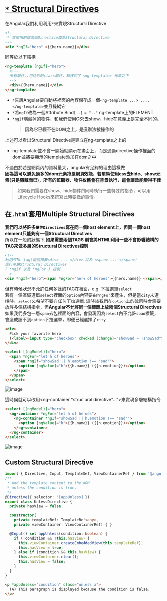 # [ `*` Structural Directives](https://ithelp.ithome.com.tw/articles/10195273)

在Angular我們利用利用`*`來實現Structural Directive  
```html
<!--
`*`會悄悄的讓這個Directive成為Structural Directive
-->
<div *ngIf="hero" >{{hero.name}}</div>
```
同等於以下結構
```html
<ng-template [ngIf]="hero">
  <!-- 
  所有屬性..包括它的class屬性，都移到了`<ng-template>`元素之下 
  -->
  <div>{{hero.name}}</div>
</ng-template>
```
- `*`告訴Angular要自動將裡面的內容儲存成一個`<ng-template ...> .... </ng-template>`並且操縱它
- `*`將`ngIf`改為一個Attribute Bind`[..] = ".."` ng-template上的ELEMENT
- `*ngIf`隱藏掉的物件，和我們使用CSS去show、hide在意義上是完全不同的。
  > **因為它已經不在DOM之上，是沒辦法被操作的**

上述可以看出Structural Directive是建立在ng-template之上的
- ng-template並不會一開始就顯示在畫面上，而是通過directive操作裡面的dom並將要顯示的template添加在dom之中

不過由於若是網頁內的資料量大，angular有足夠的理由這樣做  
**因為這可以避免過多的dom元素拖累網頁效能，若單純使用css去hide、show元素(只是隱藏而已)，所有的監聽器、物件依舊會在背景執行，這會讓效能變得不佳**
> 如果我們需要在show、hide物件的同時執行一些特殊的指令，可以用Lifecycle Hooks來撰寫此時要做的事情。

## 在`.html`套用Multiple Structural Directives

**我們可以將許多`屬性Directives`寫在同一個host element上，但同一個host element只能夠有一個Structural Directives**   
所以在一般的狀態下,**如果需要兩個TAGS,則會將HTML利用一些不會影響結構的TAG來做多層的Structural Directives控制**   

```html
<!-- 
利用HTML tag(兩個標籤<div> ... </die> 以及 <span> ... </span>)
進行多層Structural Directives
( *ngIf 以及 *ngFor ) 控制
-->
<div *ngIf="hero"><span *ngFor="hero of heroes">{{hero.name}} </span></div>
```

但有時候狀況不允許任何多餘的TAG在裡面，e.g. 下拉選單`select`  
若有一個區域選單`select`裡面的`option`內容要由`*ngFor`來產生，但是當`city`未選擇時，`select`又希望不要有任何下拉選單, 這時後我們在`option`上的確同時會需要放許多個結構指令，但**Angular不允許同一個標籤上放兩個Structural Directives**如果我們多包一層`span`去包裡面的內容，會發現因為`select`內不允許`span`標籤，會造成讀不到`option`下拉選單，即便已經選擇了`city`
```html 
<div>
  Pick your favorite hero
  (<label><input type="checkbox" checked (change)="showSad = !showSad">show sad</label>)
</div>

<select [(ngModel)]="hero">
  <span *ngFor="let h of heroes">
    <span *ngIf="showSad || h.emotion !== 'sad'">
      <option [ngValue]="h">{{h.name}} ({{h.emotion}})</option>
    </span>
  </span>
</select>
```
![image](https://user-images.githubusercontent.com/68631186/129431539-5f8ffb4c-92e4-4dd8-b8eb-b78a687f6ba6.png)


這時候就可以改用<ng-container *structural directive"...">來實現多層結構指令
```html
<select [(ngModel)]="hero">
  <ng-container *ngFor="let h of heroes">
    <ng-container *ngIf="showSad || h.emotion !== 'sad'">
      <option [ngValue]="h">{{h.name}} ({{h.emotion}})</option>
    </ng-container>
  </ng-container>
</select>
```
![image](https://user-images.githubusercontent.com/68631186/129431979-33264c35-0cf9-4998-aaaa-c03294e83fc4.gif)


## Custom Structural Directive

```typescript
import { Directive, Input, TemplateRef, ViewContainerRef } from '@angular/core';
/**
 * Add the template content to the DOM 
 * unless the condition is true.
 */
@Directive({ selector: '[appUnless]'})
export class UnlessDirective {
  private hasView = false;

  constructor(
    private templateRef: TemplateRef<any>,
    private viewContainer: ViewContainerRef) { }

  @Input() set appUnless(condition: boolean) {
    if (!condition && !this.hasView) {
      this.viewContainer.createEmbeddedView(this.templateRef);
      this.hasView = true;
    } else if (condition && this.hasView) {
      this.viewContainer.clear();
      this.hasView = false;
    }
  }
}
```
```html
<p *appUnless="condition" class="unless a">
  (A) This paragraph is displayed because the condition is false.
</p>
```
